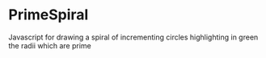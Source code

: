 # PrimeSpiral

Javascript for drawing a spiral of incrementing circles highlighting in green the radii which are prime